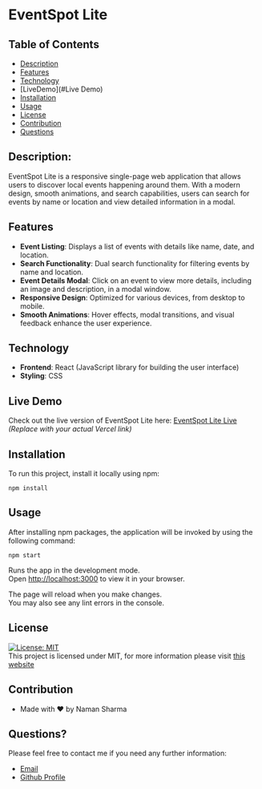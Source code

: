
# EventSpot Lite

## Table of Contents

- [Description](#description)
- [Features](#Features)
- [Technology](#Technology)
- [LiveDemo](#Live Demo)
- [Installation](#Installation)
- [Usage](#Usage)
- [License](#license)
- [Contribution](#contribution)
- [Questions](#questions)

## Description:
EventSpot Lite is a responsive single-page web application that allows users to discover local events happening around them. With a modern design, smooth animations, and search capabilities, users can search for events by name or location and view detailed information in a modal.

## Features

- **Event Listing**: Displays a list of events with details like name, date, and location.
- **Search Functionality**: Dual search functionality for filtering events by name and location.
- **Event Details Modal**: Click on an event to view more details, including an image and description, in a modal window.
- **Responsive Design**: Optimized for various devices, from desktop to mobile.
- **Smooth Animations**: Hover effects, modal transitions, and visual feedback enhance the user experience.

## Technology

- **Frontend**: React (JavaScript library for building the user interface)
- **Styling**: CSS

## Live Demo

Check out the live version of EventSpot Lite here: [EventSpot Lite Live](https://naman-sharma-event-spot-lite.vercel.app/)  
*(Replace with your actual Vercel link)*

## Installation

To run this project, install it locally using npm:

```
npm install
```

## Usage

After installing npm packages, the application will be invoked by using the following command:

```
npm start
```

Runs the app in the development mode.\
Open [http://localhost:3000](http://localhost:3000) to view it in your browser.

The page will reload when you make changes.\
You may also see any lint errors in the console.

## License

[![License: MIT](https://img.shields.io/badge/License-MIT-yellow.svg)](https://opensource.org/licenses/MIT) <br>
This project is licensed under MIT, for more information please visit [this website](https://opensource.org/licenses/MIT)

## Contribution

- Made with ❤️ by Naman Sharma

## Questions?

Please feel free to contact me if you need any further information:

- [Email](namans12112@gmail.com)
- [Github Profile](https://github.com/Naman1604)

